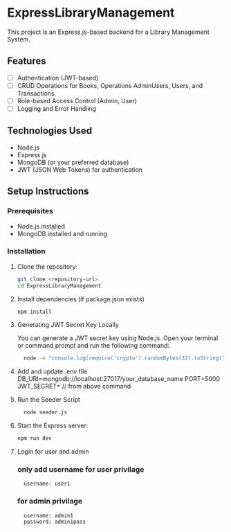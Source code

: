 # ExpressLibraryManagement
This project is an Express.js-based backend for a Library Management System.

## Features

- [ ] Authentication (JWT-based)
- [ ] CRUD Operations for Books, Operations AdminUsers, Users, and Transactions
- [ ] Role-based Access Control (Admin, User)
- [ ] Logging and Error Handling

## Technologies Used

- Node.js
- Express.js
- MongoDB (or your preferred database)
- JWT (JSON Web Tokens) for authentication

## Setup Instructions

### Prerequisites

- Node.js installed
- MongoDB installed and running

### Installation

1. Clone the repository:

   ```bash
   git clone <repository-url>
   cd ExpressLibraryManagement

2. Install dependencies (if package.json exists)
   ```bash
   npm install
   
4. Generating JWT Secret Key Locally

   You can generate a JWT secret key using Node.js. Open your terminal or command prompt and run the following command:

   ```bash
     node -e "console.log(require('crypto').randomBytes(32).toString('hex'));"

5. Add and update .env file
   DB_URI=mongodb://localhost:27017/your_database_name
   PORT=5000
   JWT_SECRET=<paste-your-generated-jwt-secret-key> // from above command
   
6. Run the Seeder Script
    ```bash
      node seeder.js
    
7. Start the Express server:

      ```bash
      npm run dev
      
8. Login for user and admin
      ### only add username for user privilage
         username: user1
   
      ### for admin privilage
         username: admin1
         password: admin1pass


